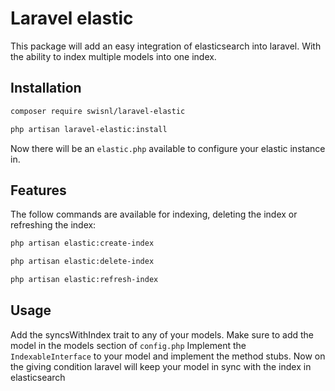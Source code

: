 
# Laravel elastic

This package will add an easy integration of elasticsearch into laravel. With the ability to index multiple models into one index.



## Installation


```bash
composer require swisnl/laravel-elastic
```
```bash
php artisan laravel-elastic:install
```
Now there will be an `elastic.php` available to configure your elastic instance in.

## Features

The follow commands are available for indexing, deleting the index or refreshing the index:

```bash
php artisan elastic:create-index

php artisan elastic:delete-index

php artisan elastic:refresh-index
```

## Usage
Add the syncsWithIndex trait to any of your models. Make sure to add the model in the models section of `config.php`
Implement the `IndexableInterface` to your model and implement the method stubs. Now on the giving condition laravel will keep your model in sync with the index in elasticsearch
